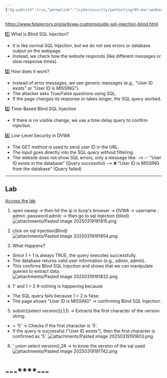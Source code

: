 ```yaml
---
{"dg-publish":true,"permalink":"/cybersecurity/pentesting/05-mar-wednesday/using-burp-to-detect-blind-sql-injection-bugs/"}
---
```


https://www.fatalerrors.org/a/dvwa-customsguide-sql-injection-blind.html

1️⃣ What is Blind SQL Injection?
- It is like normal SQL Injection, but we do not see errors or database output on the webpage.
- Instead, we check how the website responds (like different messages or slow response times).

2️⃣ How does it work?
- Instead of error messages, we see generic messages (e.g., "User ID exists" or "User ID is MISSING").
- The attacker asks True/False questions using SQL.
- If the page changes its response or takes longer, the SQL query worked.

3️⃣ Time-Based Blind SQL Injection
- If there is no visible change, we use a time delay query to confirm injection.

4️⃣ Low-Level Security in DVWA
- The GET method is used to send user ID in the URL.
- The input goes directly into the SQL query without filtering.
- The website does not show SQL errors, only a message like:
--> ✅ "User ID exists in the database" (Query successful)
--> ❌ "User ID is MISSING from the database" (Query failed)

---
## **Lab**
[Access the lab](https://portswigger.net/support/using-burpto-detect-blind-sql-injection-bugs)

1) open owasp → then hit the ip in burp's browser → DVWA → username : admin ,password:admin → then go to sql injection (blind)
![attachments/Pasted image 20250319191915.png](/img/user/Cybersecurity/Pentesting/05%20Mar%20(Wednesday)/attachments/Pasted%20image%2020250319191915.png)

2) click on sql injection(Blind)
![attachments/Pasted image 20250319191854.png](/img/user/Cybersecurity/Pentesting/05%20Mar%20(Wednesday)/attachments/Pasted%20image%2020250319191854.png)

3) What Happens?
- Since 1 = 1 is always TRUE, the query executes successfully.
- The database returns valid user information (e.g., admin, admin).
- This confirms Blind SQL Injection and shows that we can manipulate queries to extract data.
![attachments/Pasted image 20250319191832.png](/img/user/Cybersecurity/Pentesting/05%20Mar%20(Wednesday)/attachments/Pasted%20image%2020250319191832.png)

4) 1' and 1 = 2 #
nothing is happening because
- The SQL query fails because 1 = 2 is false.
- The page shows "User ID is MISSING" → confirming Blind SQL Injection.
5) substr((select version()),1,1) → Extracts the first character of the version string.
- = '5' → Checks if the first character is '5'.
- If the query is successful ("User ID exists"), then the first character is confirmed as '5'.
![attachments/Pasted image 20250319191803.png](/img/user/Cybersecurity/Pentesting/05%20Mar%20(Wednesday)/attachments/Pasted%20image%2020250319191803.png)

 6) ' union select version(),2# → to know the version of the sql used.
![attachments/Pasted image 20250319191742.png](/img/user/Cybersecurity/Pentesting/05%20Mar%20(Wednesday)/attachments/Pasted%20image%2020250319191742.png)

#                                    ---****---

